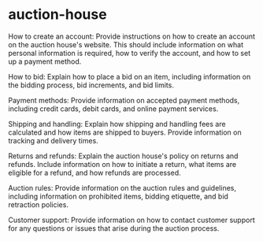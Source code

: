 # auction-house

How to create an account: Provide instructions on how to create an account on the auction house's website. This should include information on what personal information is required, how to verify the account, and how to set up a payment method.

How to bid: Explain how to place a bid on an item, including information on the bidding process, bid increments, and bid limits.

Payment methods: Provide information on accepted payment methods, including credit cards, debit cards, and online payment services.

Shipping and handling: Explain how shipping and handling fees are calculated and how items are shipped to buyers. Provide information on tracking and delivery times.

Returns and refunds: Explain the auction house's policy on returns and refunds. Include information on how to initiate a return, what items are eligible for a refund, and how refunds are processed.

Auction rules: Provide information on the auction rules and guidelines, including information on prohibited items, bidding etiquette, and bid retraction policies.

Customer support: Provide information on how to contact customer support for any questions or issues that arise during the auction process.
